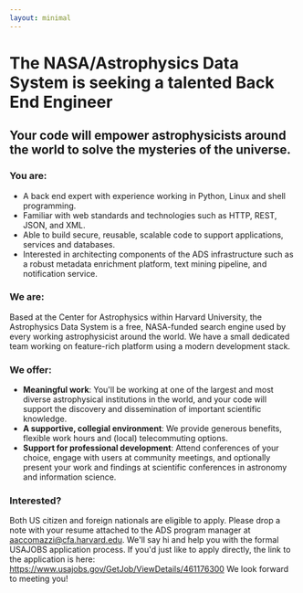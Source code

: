```yaml
---
layout: minimal
---
```


# The NASA/Astrophysics Data System is seeking a talented Back End Engineer

## Your code will empower astrophysicists around the world to solve the mysteries of the universe.

### You are:
- A back end expert with experience working in Python, Linux and shell programming.
- Familiar with web standards and technologies such as HTTP, REST, JSON, and XML.
- Able to build secure, reusable, scalable code to support applications, services and databases.
- Interested in architecting components of the ADS infrastructure such as a robust metadata enrichment platform, text mining pipeline, and notification service.

### We are:
Based at the Center for Astrophysics within Harvard University, the Astrophysics Data System
is a free, NASA-funded search engine used by every working astrophysicist around the world. We have a small dedicated team
working on feature-rich platform using a modern development stack.

### We offer:
- **Meaningful work**: You'll be working at one of the largest and most diverse astrophysical institutions in the world, and your code will support the discovery and dissemination of important scientific knowledge.
- **A supportive, collegial environment**: We provide generous benefits, flexible work hours and (local) telecommuting options.
- **Support for professional development**: Attend conferences of your choice, engage with users at community meetings, and optionally present your work and findings at scientific conferences in astronomy and information science.

### Interested?
Both US citizen and foreign nationals are eligible to apply.
Please drop a note with your resume attached to the ADS program manager at aaccomazzi@cfa.harvard.edu.
We'll say hi and help you with the formal USAJOBS application process. 
If you'd just like to apply directly, the link to the application is here: 
https://www.usajobs.gov/GetJob/ViewDetails/461176300
We look forward to meeting you!
